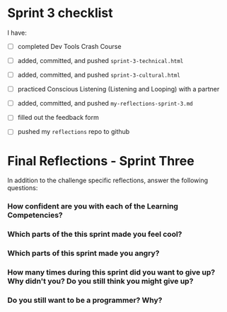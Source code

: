 # Sprint 3 checklist

I have:
- [ ] completed Dev Tools Crash Course
- [ ] added, committed, and pushed `sprint-3-technical.html` 
- [ ] added, committed, and pushed `sprint-3-cultural.html` 
- [ ] practiced Conscious Listening (Listening and Looping) with a partner
- [ ] added, committed, and pushed `my-reflections-sprint-3.md`
- [ ] filled out the feedback form
- [ ] pushed my `reflections` repo to github



# Final Reflections - Sprint Three 

In addition to the challenge specific reflections, answer the following questions:

### How confident are you with each of the Learning Competencies?



### Which parts of the this sprint made you feel cool?



### Which parts of this sprint made you angry?



### How many times during this sprint did you want to give up? Why didn't you? Do you still think you might give up?



### Do you still want to be a programmer? Why?




